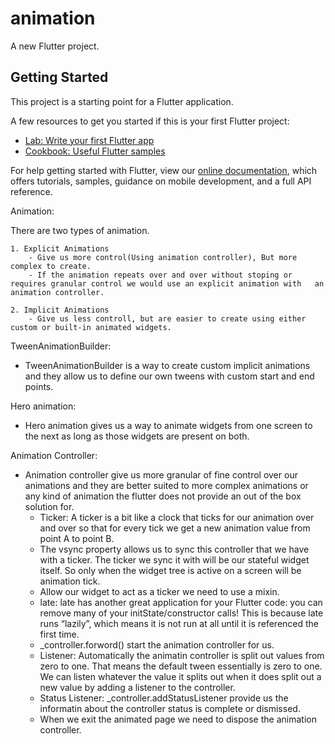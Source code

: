 # animation

A new Flutter project.

## Getting Started

This project is a starting point for a Flutter application.

A few resources to get you started if this is your first Flutter project:

- [Lab: Write your first Flutter app](https://flutter.dev/docs/get-started/codelab)
- [Cookbook: Useful Flutter samples](https://flutter.dev/docs/cookbook)

For help getting started with Flutter, view our
[online documentation](https://flutter.dev/docs), which offers tutorials,
samples, guidance on mobile development, and a full API reference.

Animation:

There are two types of animation.

    1. Explicit Animations
        - Give us more control(Using animation controller), But more complex to create.
        - If the animation repeats over and over without stoping or requires granular control we would use an explicit animation with   an animation controller.

    2. Implicit Animations
        - Give us less controll, but are easier to create using either custom or built-in animated widgets.

TweenAnimationBuilder:

- TweenAnimationBuilder is a way to create custom implicit animations and they allow us to define our own tweens with custom start and end points.

Hero animation:

- Hero animation gives us a way to animate widgets from one screen to the next as long as those widgets are present on both.


Animation Controller:

- Animation controller give us more granular of fine control over our animations and they are better suited to more complex animations or any kind of animation the flutter does not provide an out of the box solution for.
    - Ticker: A ticker is a bit like a clock that ticks for our animation over and over so that for every tick we get a new animation value from point A to point B. 
    - The vsync property allows us to sync this controller that we have with a ticker. The ticker we sync it with will be our stateful widget itself. So only when the widget tree is active on a screen will be animation tick.
    - Allow our widget to act as a ticker we need to use a mixin.
    - late: late has another great application for your Flutter code: you can remove many of your initState/constructor calls! This is because late runs “lazily”, which means it is not run at all until it is referenced the first time.
    - _controller.forword() start the animation controller for us.
    - Listener: Automatically the animatin controller is split out values from zero to one. That means the default tween essentially is zero to one. We can listen whatever the value it splits out when it does split out a new value by adding a listener to the controller.
    - Status Listener: _controller.addStatusListener provide us the informatin about the controller status is complete or dismissed.
    - When we exit the animated page we need to dispose the animation controller.

